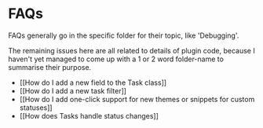 # FAQs

FAQs generally go in the specific folder for their topic, like 'Debugging'.

The remaining issues here are all related to details of plugin code, because I haven't yet managed to come up with a 1 or 2 word folder-name to summarise their purpose.

- [[How do I add a new field to the Task class]]
- [[How do I add a new task filter]]
- [[How do I add one-click support for new themes or snippets for custom statuses]]
- [[How does Tasks handle status changes]]
